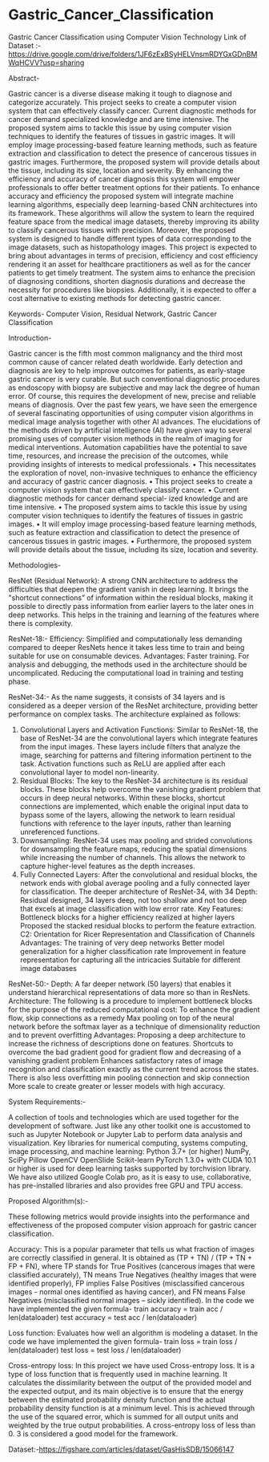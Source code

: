 # Gastric_Cancer_Classification
Gastric Cancer Classification using Computer Vision Technology
Link of Dataset :- https://drive.google.com/drive/folders/1JF6zExBSyHELVnsmRDYGxGDnBMWqHCVV?usp=sharing

Abstract-

Gastric cancer is a diverse disease making it tough to diagnose and categorize accurately. This project seeks to create a computer vision system that can effectively classify cancer. Current diagnostic methods for cancer demand specialized knowledge and are time intensive. The proposed system aims to tackle this issue by using computer vision techniques to identify the features of tissues in gastric images. It will employ image processing-based feature learning methods, such as feature extraction and classification to detect the presence of cancerous tissues in gastric images. Furthermore, the proposed system will provide details about the tissue, including its size, location and severity. By enhancing the efficiency and accuracy of cancer diagnosis this system will empower professionals to offer better treatment options for their patients.  To enhance accuracy and efficiency the proposed system will integrate machine learning algorithms, especially deep learning-based CNN architectures into its framework. These algorithms will allow the system to learn the required feature space from the medical image datasets, thereby improving its ability to classify cancerous tissues with precision. Moreover, the proposed system is designed to handle different types of data corresponding to the image datasets, such as histopathology images. This project is expected to bring about advantages in terms of precision, efficiency and cost efficiency rendering it an asset for healthcare practitioners as well as for the cancer patients to get timely treatment. The system aims to enhance the precision of diagnosing conditions, shorten diagnosis durations and decrease the necessity for procedures like biopsies. Additionally, it is expected to offer a cost alternative to existing methods for detecting gastric cancer.

Keywords-  Computer Vision, Residual Network, Gastric Cancer Classification

Introduction-

Gastric cancer is the fifth most common malignancy and the third most common cause of cancer related death worldwide. Early detection and diagnosis are key to help improve outcomes for patients, as early-stage gastric cancer is very curable. But such conventional diagnostic procedures as endoscopy with biopsy are subjective and may lack the degree of human error. Of course, this requires the development of new, precise and reliable means of diagnosis.
Over the past few years, we have seen the emergence of several fascinating opportunities of using computer vision algorithms in medical image analysis together with other AI advances. The elucidations of the methods driven by artificial intelligence (AI) have given way to several promising uses of computer vision methods in the realm of imaging for medical interventions. Automation capabilities have the potential to save time, resources, and increase the precision of the outcomes, while providing insights of interests to medical professionals. 
• This necessitates the exploration of novel, non-invasive
techniques to enhance the efficiency and accuracy of
gastric cancer diagnosis.
• This project seeks to create a computer vision system that
can effectively classify cancer.
• Current diagnostic methods for cancer demand special-
ized knowledge and are time intensive.
• The proposed system aims to tackle this issue by using
computer vision techniques to identify the features of
tissues in gastric images.
• It will employ image processing-based feature learning
methods, such as feature extraction and classification to
detect the presence of cancerous tissues in gastric images.
• Furthermore, the proposed system will provide details
about the tissue, including its size, location and severity.

Methodologies-

ResNet (Residual Network): A strong CNN architecture to address the difficulties that deepen the gradient vanish in deep learning. It brings the "shortcut connections” of information within the residual blocks, making it possible to directly pass information from earlier layers to the later ones in deep networks. This helps in the training and learning of the features where there is complexity. 
 
 ResNet-18:-
 Efficiency: Simplified and computationally less demanding compared to deeper ResNets hence it takes less time to train and being suitable for use on consumable devices. 
 Advantages: 
 Faster training.
 For analysis and debugging, the methods used in the architecture should be uncomplicated. 
 Reducing the computational load in training and testing phase.

ResNet-34:-
As the name suggests, it consists of 34 layers and is considered as a deeper version of the ResNet architecture, providing better performance on complex tasks. The architecture explained as follows:
1. Convolutional Layers and Activation Functions: Similar to ResNet-18, the base of ResNet-34 are the convolutional layers which integrate features from the input images. These layers include filters that analyze the image, searching for patterns and filtering information pertinent to the task. Activation functions such as ReLU are applied after each convolutional layer to model non-linearity.
2. Residual Blocks: The key to the ResNet-34 architecture is its residual blocks. These blocks help overcome the vanishing gradient problem that occurs in deep neural networks. Within these blocks, shortcut connections are implemented, which enable the original input data to bypass some of the layers, allowing the network to learn residual functions with reference to the layer inputs, rather than learning unreferenced functions.
3. Downsampling: ResNet-34 uses max pooling and strided convolutions for downsampling the feature maps, reducing the spatial dimensions while increasing the number of channels. This allows the network to capture higher-level features as the depth increases.
4. Fully Connected Layers: After the convolutional and residual blocks, the network ends with global average pooling and a fully connected layer for classification.
The deeper architecture of ResNet-34, with 34
Depth: Residual designed, 34 layers deep, not too shallow and not too deep that excels at image classification with low error rate. 
 Key Features: 
 Bottleneck blocks for a higher efficiency realized at higher layers 
 Proposed the stacked residual blocks to perform the feature extraction. 
 C2: Orientation for Ricer Representation and Classification of Channels 
 Advantages: 
 The training of very deep networks 
 Better model generalization for a higher classification rate 
 Improvement in feature representation for capturing all the intricacies 
 Suitable for different image databases

ResNet-50:- 
 Depth: A far deeper network (50 layers) that enables it understand hierarchical representations of data more so than in ResNets. 
 Architecture: 
 The following is a procedure to implement bottleneck blocks for the purpose of the reduced computational cost: 
 To enhance the gradient flow, skip connections as a remedy 
 Max pooling on top of the neural network before the softmax layer as a technique of dimensionality reduction and to prevent overfitting 
 Advantages: 
 Proposing a deep architecture to increase the richness of descriptions done on features. 
 Shortcuts to overcome the bad gradient good for gradient flow and decreasing of a vanishing gradient problem 
 Enhances satisfactory rates of image recognition and classification exactly as the current trend across the states. 
 There is also less overfitting min pooling connection and skip connection 
 More scale to create greater or lesser models with high accuracy.

System Requirements:-

A collection of tools and technologies which are used together for the development of software. 
Just like any other toolkit one is accustomed to such as Jupyter Notebook or Jupyter Lab to perform data analysis and visualization. 
Key libraries for numerical computing, systems computing, image processing, and machine learning: Python 3.7+ (or higher) NumPy, SciPy Pillow OpenCV OpenSlide Scikit-learn PyTorch 1.3.0+ with CUDA 10.1 or higher is used for deep learning tasks supported by torchvision library.
We have also utilized Google Colab pro, as it is easy to use, collaborative, has pre-installed libraries and also provides free GPU and TPU access.

Proposed Algorithm(s):-

These following metrics would provide insights into the performance and effectiveness of the proposed computer vision approach for gastric cancer classification.

Accuracy: This is a popular parameter that tells us what fraction of images are correctly classified in general. It is obtained as (TP + TN) / (TP + TN + FP + FN), where TP stands for True Positives (cancerous images that were classified accurately), TN means True Negatives (healthy images that were identified properly), FP implies False Positives (misclassified cancerous images - normal ones identified as having cancer), and FN means False Negatives (misclassified normal images – sickly identified).
In the code we have implemented the given formula-
train accuracy = train acc / len(dataloader)
test accuracy = test acc / len(dataloader)

Loss function: Evaluates how well an algorithm is modeling a dataset. 
In the code we have implemented the given formula-
train loss = train loss / len(dataloader)
test loss = test loss / len(dataloader)

Cross-entropy loss: In this project we have used Cross-entropy loss. It is a type of loss function that is frequently used in machine learning. It calculates the dissimilarity between the output of the provided model and the expected output, and its main objective is to ensure that the energy between the estimated probability density function and the actual probability density function is at a minimum level. This is achieved through the use of the squared error, which is summed for all output units and weighted by the true output probabilities. A cross-entropy loss of less than 0. 3 is considered a good model for the framework.  

Dataset:-https://figshare.com/articles/dataset/GasHisSDB/15066147




 
